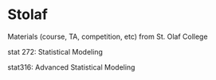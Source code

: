# Stolaf
Materials (course, TA, competition, etc) from St. Olaf College


stat 272: Statistical Modeling

stat316: Advanced Statistical Modeling
